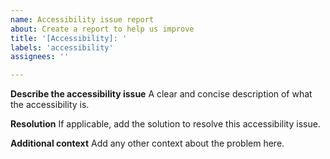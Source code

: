 ```yaml
---
name: Accessibility issue report
about: Create a report to help us improve
title: '[Accessibility]: '
labels: 'accessibility'
assignees: ''

---
```


**Describe the accessibility issue**
A clear and concise description of what the accessibility is.

**Resolution**
If applicable, add the solution to resolve this accessibility issue.

**Additional context**
Add any other context about the problem here.
